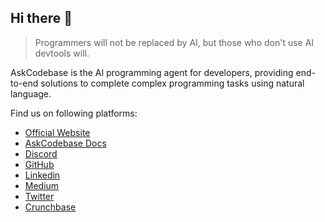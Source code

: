 ## Hi there 👋

> Programmers will not be replaced by AI, but those who don't use AI devtools will.

AskCodebase is the AI programming agent for developers, providing end-to-end solutions to complete complex programming tasks using natural language.

Find us on following platforms:

- [Official Website](https://askcodebase.com)
- [AskCodebase Docs](https://docs.askcodebase.com)
- [Discord](https://discord.com/invite/5Ny6UuNKVD)
- [GitHub](https://github.com/jipitiai)
- [Linkedin](https://linkedin.com/company/jipitiai)
- [Medium](https://shiqimei.medium.com/)
- [Twitter](https://twitter.com/askcodebase)
- [Crunchbase](https://www.crunchbase.com/organization/jipiti-ai)
